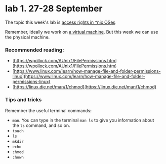 # lab 1. 27-28 September

The topic this week's lab is [access rights in *nix OSes](http://staff.cs.upt.ro/~marius/curs/sec/2012/lab1.html).

Remember, ideally we work on [a virtual machine](http://www.cis.syr.edu/~wedu/seed/lab_env.html). But this week we can use the physical machine.

### Recommended reading:

- [https://wpollock.com/AUnix1/FilePermissions.htm](https://wpollock.com/AUnix1/FilePermissions.htm)
- [https://www.linux.com/learn/how-manage-file-and-folder-permissions-linux](https://www.linux.com/learn/how-manage-file-and-folder-permissions-linux)
- [https://linux.die.net/man/1/chmod](https://linux.die.net/man/1/chmod)

### Tips and tricks

Remember the useful terminal commands:
- `man`. You can type in the terminal `man ls` to give you information about the `ls` command, and so on.
- `touch`
- `ls`
- `mkdir`
- `echo`
- `chmod`
- `chown`

